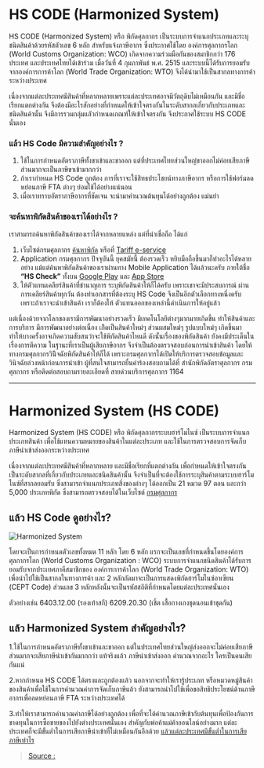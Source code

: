 HS CODE (Harmonized System)
===

HS CODE (Harmonized System) หรือ พิกัดศุลกากร เป็นระบบการจำแนกประเภทและระบุชนิดสินค้าด้วยรหัสตัวเลข 6 หลัก สำหรับแจ้งภาษีอากร ซึ่งประกาศใช้โดย องค์การศุลกากรโลก (World Customs Organization: WCO) เกิดจากความร่วมมือกันของสมาชิกกว่า 176 ประเทศ และประเทศไทยได้เข้าร่วม เมื่อวันที่ 4 กุมภาพันธ์ พ.ศ. 2515 และระบบนี้ได้รับการยอมรับจากองค์การการค้าโลก (World Trade Organization: WTO) จึงได้นำมาใช้เป็นสากลทางการค้าระหว่างประเทศ

เนื่องจากแต่ละประเทศมีสินค้าที่หลากหลายเพราะแต่ละประเทศอาจมีวัตถุดิบไม่เหมือนกัน และมีชื่อเรียกแตกต่างกัน จึงต้องมีอะไรสักอย่างที่กำหนดให้เข้าใจตรงกันในระดับสากลเกี่ยวกับประเภทและชนิดสินค้านั้น จึงมีการรวมกลุ่มแลัวกำหนดเกณฑ์ให้เข้าใจตรงกัน จึงประกาศใช้ระบบ HS CODE นั่นเอง

### แล้ว HS Code มีความสำคัญอย่างไร ?

1.  ใช้ในการกำหนดอัตราภาษีทั้งขาเข้าและขาออก แต่ที่ประเทศไทยส่วนใหญ่ขาออกไม่ค่อยเสียภาษี ส่วนมากจะเป็นภาษีขาเข้ามากกว่า
2.  ถ้าเรากำหนด HS Code ถูกต้อง การที่เราจะใช้สิทธประโชยน์ทางภาษีอากร หรือการใช้ฟอร์มลดหย่อนภาษี FTA ต่างๆ ย่อมใช้ได้อย่างแน่นอน
3.  เมื่อเราทราบอัตราภาษีอากรที่ชัดเจน จะนำมาคำนวณต้นทุนได้อย่างถูกต้อง แม่นยำ

### จะค้นหาพิกัดสินค้าของเราได้อย่างไร ?

เราสามารถค้นหาพิกัดสินค้าของเราได้จากหลายแหล่ง แต่ที่น่าเชื่อถือ ได้แก่

1.  เว็บไซต์กรมศุลกากร  [ค้นหาพิกัด](http://itd.customs.go.th/igtf/th/main_frame.jsp) หรือที่  [Tariff e-service](http://tariffeservice.customs.go.th/ITRF/)
2.  Application กรมศุลกากร ปัจจุบันนี้ ยุคสมัยนี้ ต้องรวดเร็ว หยิบมือถือขึ้นมาก็ทำอะไรได้หลายอย่าง แม้แต่ค้นหาพิกัดสินค้าของเราผ่านทาง Mobile Application ได้แล้วนะครับ ภายใต้ชื่อ **“HS Check”** ทั้งบน [Google Play](https://play.google.com/store/apps/details?id=com.igtfTCD&hl=th) และ [App Store](https://itunes.apple.com/th/app/hs-check/id1190764347?l=th&mt=8)
3.  ให้ตัวแทนเคลียร์สินค้าที่ชำนาญการ ระบุพิกัดสินค้าให้ก็ได้ครับ เพราะเขาจะมีประสบการณ์ ผ่านการเคลียร์สินค้าทุกวัน ต้องทำเอกสารที่ต้องระบุ HS Code จึงเป็นอีกตัวเลือกทางหนึ่งครับ เพราะถ้าเราจะนำเข้าสินค้า เราก็ต้องให้ ตัวแทนออกของเหล่านี้ดำเนินการให้อยู่แล้ว

แต่เนื่องด้วยจากโลกของเรามีการพัฒนาอย่างรวดเร็ว มีเทคโนโลยีต่างๆมากมายเกิดขึ้น ทำให้สินค้าและการบริการ มีการพัฒนาอย่างต่อเนื่อง เกิิดเป็นสินค้าใหม่ๆ ส่วนผสมใหม่ๆ รูปแบบใหม่ๆ เกิดขึ้นมา ทำให้บางครั้งอาจเกิดความสับสนว่าจะใช้พิกัดสินค้าไหนดี ดังนั้นเรื่องของพิกัดสินค้า ยังคงมีประเด็นในเรื่องการตีความ ในฐานะที่เราเป็นผู้เสียภาษีอากร จึงจำเป็นต้องตรวจสอบก่อนการนำเข้าสินค้า โดยให้ทางกรมศุลกากรวินิิจฉัยพิกัดสินค้าให้ก็ได้ เพราะกรมศุลกากรได้เปิดให้บริการตรวจสอบข้อมูลและวินิจฉัยล่วงหน้าก่อนการนำเข้า ผู้ที่สนใจสามารถยื่นคำร้องสอบถามได้ที่ สำนักพิกัดอัตราศุลกากร กรมศุลกากร หรือติดต่อสอบถามรายละเอียดที่ สายด่วนบริการศุลกากร 1164


---


Harmonized System (HS CODE)
===
Harmonized System (HS CODE) หรือ พิกัดศุลกากรระบบฮาร์โมไนซ์ เป็นระบบการจำแนกประเภทสินค้า เพื่อใช้แทนความหมายของสินค้าในแต่ละประเภท และใช้ในการตรวจสอบการจัดเก็บภาษีนำเข้าส่งออกระหว่างประเทศ

เนื่องจากแต่ละประเทศมีสินค้าที่หลากหลาย และมีชื่อเรียกที่แตกต่างกัน เพื่อกำหนดให้เข้าใจตรงกันเป็นระดับสากลที่เกี่ยวกับประเภทและชนิดสินค้านั้น จึงจำเป็นที่จะต้องใช้การระบุสินค้าตามระบบฮาร์โมไนซ์ที่สากลยอมรับ ซึ่งสามารถจำแนกประเภทสิ่งของต่างๆ ได้ออกเป็น 21 หมวด 97 ตอน และกว่า 5,000 ประเภทพิกัด ซึ่งสามารถตรวจสอบได้ในเว็บไซต์ [กรมศุลกากร](http://www.customs.go.th/list_strc_download.php?ini_content=customs_tariff_and_statistic&ini_menu=menu_interest_and_law_160421_01&order_by=co_last_update_datetime&sort_type=0&lang=th&root_left_menu=menu_interest_and_law_160421_01&left_menu=menu_customs_tariff_and_statistic)

## **แล้ว HS Code ดูอย่างไร?**

![Harmonized System](https://fastship.co/wp-content/uploads/2018/08/info_%E0%B8%AE%E0%B8%B2%E0%B9%82%E0%B8%A1%E0%B9%84%E0%B8%99%E0%B8%8B%E0%B9%8C.jpg)

โดยจะเป็นการกำหนดตัวเลขทั้งหมด 11 หลัก โดย 6 หลัก แรกจะเป็นเลขที่กำหนดขึ้นโดยองค์การศุลกากรโลก (World Customs Organization : WCO) ระบบการจำแนกชนิดสินค้าได้รับการยอมรับจากประเทศภาคีสมาชิกของ องค์การการค้าโลก (World Trade Organization: WTO) เพื่อนำไปใช้เป็นสากลในทางการค้า และ 2 หลักถัดมาจะเป็นการแสดงพิกัดฮาร์โมไนซ์อาเซียน (CEPT Code) ส่วนเลข 3 หลักหลังนั้นจะเป็นรหัสสถิติที่กำหนดโดยแต่ละประเทศนั่นเอง

ตัวอย่างเช่น 6403.12.00 (รองเท้าสกี) 6209.20.30 (เชิ้ต เสื้อกางเกงชุดนอนเข้าชุดกัน)

## **แล้ว Harmonized System สำคัญอย่างไร?**

1.ใช้ในการกำหนดอัตราภาษีทั้งขาเข้าและขาออก แต่ในประเทศไทยส่วนใหญ่ส่งออกจะไม่ค่อยเสียภาษี ส่วนมากจะเสียภาษีนำเข้ากันมากกว่า แท้จริงแล้ว ภาษีนำเข้าส่งออก คำนวณจากอะไร ใครเป็นคนเสียกันแน่

2.หากกำหนด HS CODE ได้ตรงและถูกต้องแล้ว นอกจากจะทำให้เรารู้ประเภท หรือหมวดหมู่สินค้าของสินค้าเพื่อใช้ในการคำนวณค่าการจัดเก็บภาษีแล้ว ยังสามารถนำไปใช้เพื่อขอสิทธิประโยชน์ด้านภาษีอากรเพื่อลดหย่อนภาษี FTA ระหว่างประเทศได้

3.ทำให้เราสามารถคำนวณค่าภาษีได้อย่างถูกต้อง เพื่อที่จะได้คำนวณภาษีเข้ากับต้นทุนเพื่อป้องกันการขาดทุนในการซื้อขายของไปยังต่างประเทศนั่นเอง สำคัญกับพ่อค้าแม่ค้าออนไลน์อย่างมาก แต่ละประเทศก็จะมีขั้นต่ำในการเสียภาษีนำเข้าที่ไม่เหมือนกันอีกด้วย [แล้วแต่ละประเทศมีขั้นต่ำในการเสียภาษีเท่าไร](http://fastship.co/de-minimis-e-commerce/)


> [Source : ](https://fastship.co/what-is-harmonized-system-code/)



<!--stackedit_data:
eyJoaXN0b3J5IjpbMTU2NzA1NDU4MCwtMTYxODM2MDc2MiwtMj
UxMDMxOF19
-->